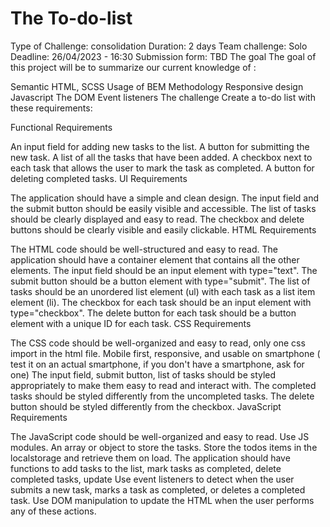 # The To-do-list
Type of Challenge: consolidation
Duration: 2 days
Team challenge: Solo
Deadline: 26/04/2023 - 16:30
Submission form: TBD
The goal
The goal of this project will be to summarize our current knowledge of :

Semantic HTML, SCSS
Usage of BEM Methodology
Responsive design
Javascript
The DOM
Event listeners
The challenge
Create a to-do list with these requirements:

Functional Requirements

An input field for adding new tasks to the list.
A button for submitting the new task.
A list of all the tasks that have been added.
A checkbox next to each task that allows the user to mark the task as completed.
A button for deleting completed tasks.
UI Requirements

The application should have a simple and clean design.
The input field and the submit button should be easily visible and accessible.
The list of tasks should be clearly displayed and easy to read.
The checkbox and delete buttons should be clearly visible and easily clickable.
HTML Requirements

The HTML code should be well-structured and easy to read.
The application should have a container element that contains all the other elements.
The input field should be an input element with type="text".
The submit button should be a button element with type="submit".
The list of tasks should be an unordered list element (ul) with each task as a list item element (li).
The checkbox for each task should be an input element with type="checkbox".
The delete button for each task should be a button element with a unique ID for each task.
CSS Requirements

The CSS code should be well-organized and easy to read, only one css import in the html file.
Mobile first, responsive, and usable on smartphone ( test it on an actual smartphone, if you don't have a smartphone, ask for one)
The input field, submit button, list of tasks should be styled appropriately to make them easy to read and interact with.
The completed tasks should be styled differently from the uncompleted tasks.
The delete button should be styled differently from the checkbox.
JavaScript Requirements

The JavaScript code should be well-organized and easy to read.
Use JS modules.
An array or object to store the tasks.
Store the todos items in the localstorage and retrieve them on load.
The application should have functions to add tasks to the list, mark tasks as completed, delete completed tasks, update
Use event listeners to detect when the user submits a new task, marks a task as completed, or deletes a completed task.
Use DOM manipulation to update the HTML when the user performs any of these actions.
